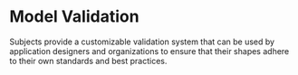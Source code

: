 # Model Validation

Subjects provide a customizable validation system that can be used by application designers and organizations to ensure that their shapes adhere to their own standards and best practices.
